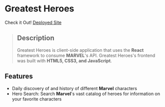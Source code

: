 # Greatest Heroes

Check it Out! [Deployed Site](https://greatest-heroes.web.app/)


>## Description
>Greatest Heroes is client-side application that uses the **React** framework to consume **MARVEL**'s API. Greatest Heroes's frontend was built with **HTML5, CSS3, and JavaScript**. 


## Features
- Daily discovery of and history of different **Marvel** characters
- Hero Search: Search **Marvel**'s vast catalog of heroes for information on your favorite characters
